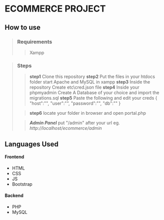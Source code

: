#  ECOMMERCE PROJECT

## How to use

> ### Requirements
>> Xampp

> ### Steps
>> **step1** Clone this repository
>> **step2** Put the files in your htdocs folder start Apache and MySQL in xampp
>> **step3** Inside the repository Create etc\cred.json file
>> **step4** Inside your phpmyadmin Create A Database of your choice and import the migrations.sql
>> **step5** Paste the following and edit your creds
>> {
>>    "host":"<ip or localhost>",
>>    "user":"<username>",
>>    "password":"<password for the user>",
>>    "db":"<databasename>"
>> } 
>
>> **step6** locate your folder in browser and open portal.php
>
>> ***Admin Panel*** put "/admin" after your url
>> eg. *http://localhost/ecommerce/admin*

## Languages Used

#### Frontend
- HTML
- CSS
- JS
- Bootstrap

#### Backend

- PHP
- MySQL